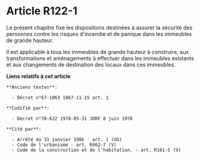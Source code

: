 # Article R122-1

Le présent chapitre fixe les dispositions destinées à assurer la sécurité des personnes contre les risques d'incendie et de
panique dans les immeubles de grande hauteur. 

Il est applicable à tous les immeubles de grande hauteur à construire, aux transformations et aménagements à effectuer dans
les immeubles existants et aux changements de destination des locaux dans ces immeubles.

**Liens relatifs à cet article**

	**Anciens textes**:

	  - Décret n°67-1063 1967-11-15 art. 1

	**Codifié par**:

	  - Décret n°78-622 1978-05-31 JORF 8 juin 1978

	**Cité par**:

	  - Arrêté du 31 janvier 1986 - art. 1 (VD)
	  - Code de l'urbanisme - art. R462-7 (V)
	  - Code de la construction et de l'habitation. - art. R161-5 (V)
